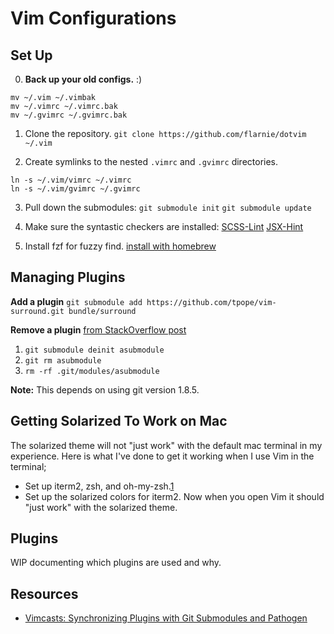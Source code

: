 # Vim Configurations

## Set Up

0. **Back up your old configs.** :)
```
mv ~/.vim ~/.vimbak
mv ~/.vimrc ~/.vimrc.bak
mv ~/.gvimrc ~/.gvimrc.bak
```
1. Clone the repository.
`git clone https://github.com/flarnie/dotvim ~/.vim`

2. Create symlinks to the nested `.vimrc` and `.gvimrc` directories.
```
ln -s ~/.vim/vimrc ~/.vimrc
ln -s ~/.vim/gvimrc ~/.gvimrc
```

3. Pull down the submodules:
`git submodule init`
`git submodule update`

4. Make sure the syntastic checkers are installed:
[SCSS-Lint][scss-lint]
[JSX-Hint][jsx-hint]

[scss-lint]: https://github.com/causes/scss-lint
[jsx-hint]: https://github.com/CondeNast/JSXHint

5. Install fzf for fuzzy find.
[install with homebrew][fzf-install-homebrew]

[fzf-install-homebrew]: https://github.com/junegunn/fzf#using-homebrew

## Managing Plugins

**Add a plugin**
`git submodule add https://github.com/tpope/vim-surround.git bundle/surround`

**Remove a plugin**
[from StackOverflow post][remove-git-submodule]

1. `git submodule deinit asubmodule `
2. `git rm asubmodule`
3. `rm -rf .git/modules/asubmodule`

**Note:** This depends on using git version 1.8.5.

[remove-git-submodule]: http://stackoverflow.com/a/16162000

## Getting Solarized To Work on Mac

The solarized theme will not "just work" with the default mac terminal in my
experience. Here is what I've done to get it working when I use Vim in the
terminal;
- Set up iterm2, zsh, and oh-my-zsh.[1]
- Set up the solarized colors for iterm2. Now when you open Vim it should "just work" with the solarized theme.

[1]: https://medium.com/ayuth/iterm2-zsh-oh-my-zsh-the-most-power-full-of-terminal-on-macos-bdb2823fb04c

## Plugins

WIP documenting which plugins are used and why.

## Resources

 - [Vimcasts: Synchronizing Plugins with Git Submodules and Pathogen][vimcast-pathogen]

[vimcast-pathogen]: http://vimcasts.org/episodes/synchronizing-plugins-with-git-submodules-and-pathogen/
